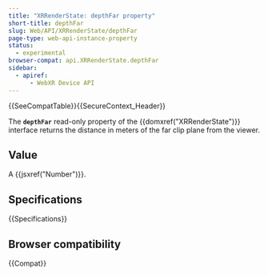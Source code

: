 ```yaml
---
title: "XRRenderState: depthFar property"
short-title: depthFar
slug: Web/API/XRRenderState/depthFar
page-type: web-api-instance-property
status:
  - experimental
browser-compat: api.XRRenderState.depthFar
sidebar:
  - apiref:
      - WebXR Device API
---
```


{{SeeCompatTable}}{{SecureContext_Header}}

The **`depthFar`** read-only property of the
{{domxref("XRRenderState")}} interface returns the distance in meters of the far clip
plane from the viewer.

## Value

A {{jsxref("Number")}}.

## Specifications

{{Specifications}}

## Browser compatibility

{{Compat}}
